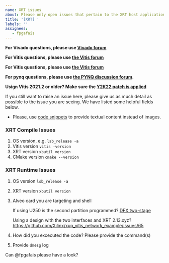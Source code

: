 ```yaml
---
name: XRT issues
about: Please only open issues that pertain to the XRT host application
title: '[XRT] '
labels: ''
assignees: 
   - fpgafais
---
```


<!-- please remove what does not apply -->

**For Vivado questions, please use [Vivado forum](
https://forums.xilinx.com/t5/Vivado-RTL-Development/ct-p/DESIGN)**

**For Vitis questions, please use [the Vitis forum](
https://forums.xilinx.com/t5/Vitis-Acceleration-SDAccel-SDSoC/bd-p/tools_v)**

**For Vitis questions, please use [the Vitis forum](
https://forums.xilinx.com/t5/Alveo-Accelerator-Cards/bd-p/alveo)**

**For pynq questions, please use [the PYNQ discussion forum](
https://discuss.pynq.io/).**

**Usign Vitis 2021.2 or older? Make sure the [Y2K22 patch is applied](
https://support.xilinx.com/s/article/76960?language=en_US)**

If you still want to raise an issue here, please give us as much detail as
possible to the issue you are seeing. We have listed some helpful fields below.

- Please, use [code snippets](https://docs.github.com/en/github/writing-on-github/creating-and-highlighting-code-blocks) to provide textual content instead of images.

### XRT Compile Issues

1. OS version, e.g. `lsb_release -a`
1. Vitis version `vitis -version`
1. XRT version `xbutil version`
1. CMake version `cmake --version`

### XRT Runtime Issues

1. OS version `lsb_release -a`
1. XRT version `xbutil version`
1. Alveo card you are targeting and shell

   If using U250 is the second partition programmed? [DFX two-stage](https://support.xilinx.com/s/article/75975?language=en_US)

   Using a design with the two interfaces and XRT 2.13.xyz? https://github.com/Xilinx/xup_vitis_network_example/issues/65

1. How did you excecuted the code? Please provide the command(s)
1. Provide `dmesg` log


<!-- please keep the @ below-->

Can @fpgafais please have a look?